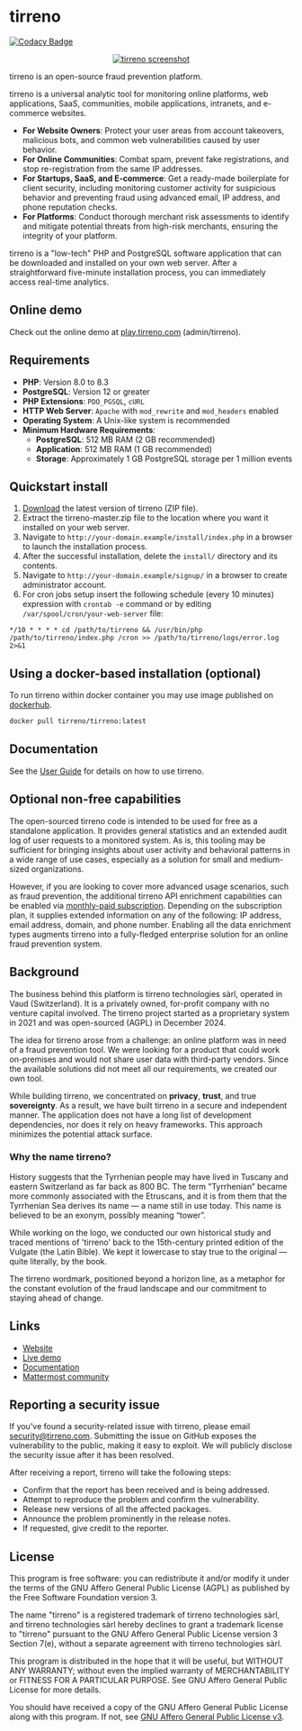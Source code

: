 # tirreno

[![Codacy Badge](https://api.codacy.com/project/badge/Grade/f811d85be30d475e9a99bfc2fa5d8c9b)](https://app.codacy.com/gh/TirrenoTechnologies/tirreno?utm_source=github.com&utm_medium=referral&utm_content=TirrenoTechnologies/tirreno&utm_campaign=Badge_Grade)

<p align="center">
    <a href="https://www.tirreno.com/" target="_blank">
        <img src="https://www.tirreno.com/double-screen.jpg" alt="tirreno screenshot" />
    </a>
</p>

tirreno is an open-source fraud prevention platform.

tirreno is a universal analytic tool for monitoring online platforms, web applications, SaaS, communities, mobile applications, intranets, and e-commerce websites.

* **For Website Owners**: Protect your user areas from account takeovers, malicious bots, and common web vulnerabilities caused by user behavior.
* **For Online Communities**: Combat spam, prevent fake registrations, and stop re-registration from the same IP addresses.
* **For Startups, SaaS, and E-commerce**: Get a ready-made boilerplate for client security, including monitoring customer activity for suspicious behavior and preventing fraud using advanced email, IP address, and phone reputation checks.
* **For Platforms**: Conduct thorough merchant risk assessments to identify and mitigate potential threats from high-risk merchants, ensuring the integrity of your platform.

tirreno is a "low-tech" PHP and PostgreSQL software application that can be downloaded and installed on your own web server. After a straightforward five-minute installation process, you can immediately access real-time analytics.

## Online demo

Check out the online demo at [play.tirreno.com](https://play.tirreno.com) (admin/tirreno).

## Requirements

* **PHP**: Version 8.0 to 8.3
* **PostgreSQL**: Version 12 or greater
* **PHP Extensions**: `PDO_PGSQL`, `cURL`
* **HTTP Web Server**: `Apache` with `mod_rewrite` and `mod_headers` enabled
* **Operating System**: A Unix-like system is recommended
* **Minimum Hardware Requirements**:
    * **PostgreSQL**: 512 MB RAM (2 GB recommended)
    * **Application**: 512 MB RAM (1 GB recommended)
    * **Storage**: Approximately 1 GB PostgreSQL storage per 1 million events

## Quickstart install

1. [Download](https://www.tirreno.com/download.php) the latest version of tirreno (ZIP file).
2. Extract the tirreno-master.zip file to the location where you want it installed on your web server.
3. Navigate to `http://your-domain.example/install/index.php` in a browser to launch the installation process.
4. After the successful installation, delete the `install/` directory and its contents.
5. Navigate to `http://your-domain.example/signup/` in a browser to create administrator account.
6. For cron jobs setup insert the following schedule (every 10 minutes) expression with `crontab -e` command or by editing `/var/spool/cron/your-web-server` file:
```
*/10 * * * * cd /path/to/tirreno && /usr/bin/php /path/to/tirreno/index.php /cron >> /path/to/tirreno/logs/error.log 2>&1
```

## Using a docker-based installation (optional)

To run tirreno within docker container you may use image published on [dockerhub](https://hub.docker.com/r/tirreno/tirreno).

```bash
docker pull tirreno/tirreno:latest
```

## Documentation

See the [User Guide](https://docs.tirreno.com/) for details on how to use tirreno.

## Optional non-free capabilities

The open-sourced tirreno code is intended to be used for free as a standalone application. It provides general statistics and an extended audit log of user requests to a monitored system. As is, this tooling may be sufficient for bringing insights about user activity and behavioral patterns in a wide range of use cases, especially as a solution for small and medium-sized organizations.

However, if you are looking to cover more advanced usage scenarios, such as fraud prevention, the additional tirreno API enrichment capabilities can be enabled via [monthly-paid subscription](https://www.tirreno.com/pricing/). Depending on the subscription plan, it supplies extended information on any of the following: IP address, email address, domain, and phone number. Enabling all the data enrichment types augments tirreno into a fully-fledged enterprise solution for an online fraud prevention system.

## Background

The business behind this platform is tirreno technologies sàrl, operated in Vaud (Switzerland). It is a privately owned, for-profit company with no venture capital involved. The tirreno project started as a proprietary system in 2021 and was open-sourced (AGPL) in December 2024.

The idea for tirreno arose from a challenge: an online platform was in need of a fraud prevention tool. We were looking for a product that could work on-premises and would not share user data with third-party vendors. Since the available solutions did not meet all our requirements, we created our own tool.

While building tirreno, we concentrated on **privacy**, **trust**, and true **sovereignty**. As a result, we have built tirreno in a secure and independent manner. The application does not have a long list of development dependencies, nor does it rely on heavy frameworks. This approach minimizes the potential attack surface.

### Why the name tirreno?

History suggests that the Tyrrhenian people may have lived in Tuscany and eastern Switzerland as far back as 800 BC. The term "Tyrrhenian” became more commonly associated with the Etruscans, and it is from them that the Tyrrhenian Sea derives its name — a name still in use today. This name is believed to be an exonym, possibly meaning “tower”.

While working on the logo, we conducted our own historical study and traced mentions of 'tirreno' back to the 15th-century printed edition of the Vulgate (the Latin Bible). We kept it lowercase to stay true to the original — quite literally, by the book.

The tirreno wordmark, positioned beyond a horizon line, as a metaphor for the constant evolution of the fraud landscape and our commitment to staying ahead of change.

## Links

- [Website](https://www.tirreno.com)
- [Live demo](https://play.tirreno.com)
- [Documentation](https://docs.tirreno.com)
- [Mattermost community](https://chat.tirreno.com)

## Reporting a security issue

If you've found a security-related issue with tirreno, please email security@tirreno.com. Submitting the issue on GitHub exposes the vulnerability to the public, making it easy to exploit. We will publicly disclose the security issue after it has been resolved.

After receiving a report, tirreno will take the following steps:

- Confirm that the report has been received and is being addressed.
- Attempt to reproduce the problem and confirm the vulnerability.
- Release new versions of all the affected packages.
- Announce the problem prominently in the release notes.
- If requested, give credit to the reporter.

## License

This program is free software: you can redistribute it and/or modify it under the terms of the GNU Affero General Public License (AGPL) as published by the Free Software Foundation version 3.

The name "tirreno" is a registered trademark of tirreno technologies sàrl, and tirreno technologies sàrl hereby declines to grant a trademark license to "tirreno" pursuant to the GNU Affero General Public License version 3 Section 7(e), without a separate agreement with tirreno technologies sàrl.

This program is distributed in the hope that it will be useful, but WITHOUT ANY WARRANTY; without even the implied warranty of MERCHANTABILITY or FITNESS FOR A PARTICULAR PURPOSE. See GNU Affero General Public License for more details.

You should have received a copy of the GNU Affero General Public License along with this program. If not, see [GNU Affero General Public License v3](https://www.gnu.org/licenses/agpl-3.0.txt).
